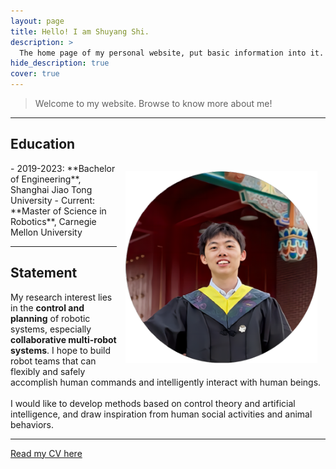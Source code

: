 ```yaml
---
layout: page
title: Hello! I am Shuyang Shi.
description: >
  The home page of my personal website, put basic information into it.
hide_description: true
cover: true
---
```

> Welcome to my website. Browse to know more about me!
---

## Education
<img src="assets/icons/graduate_circle.png" style="zoom:45%; float:right; padding:30px;" />
- 2019-2023: **Bachelor of Engineering**, Shanghai Jiao Tong University
- Current: **Master of Science in Robotics**, Carnegie Mellon University

---
## Statement
My research interest lies in the **control and planning** of robotic systems, especially **collaborative multi-robot systems**.
I hope to build robot teams that can flexibly and safely accomplish human commands and intelligently interact with human beings.
<br/> <br/>
I would like to develop methods based on control theory and artificial intelligence,
and draw inspiration from human social activities and animal behaviors.

---

[Read my CV here](/files/CV_0801.pdf)
